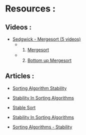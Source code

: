 # Resources :

## Videos :

* [Sedgwick - Mergesort (5 videos)](https://www.coursera.org/learn/algorithms-part1/home/week/3)
    * 1. [Mergesort](https://www.coursera.org/lecture/algorithms-part1/mergesort-ARWDq)
    * 2. [Bottom up Mergesort](https://www.coursera.org/lecture/algorithms-part1/bottom-up-mergesort-PWNEl)
    


## Articles :

* [Sorting Algorithm Stability](https://en.wikipedia.org/wiki/Sorting_algorithm#Stability)

* [Stability In Sorting Algorithms](https://stackoverflow.com/questions/1517793/what-is-stability-in-sorting-algorithms-and-why-is-it-important/1517824#1517824)

* [Stable Sort](https://v2.ocaml.org/api/Array.html#VALsort)

* [Stability In Sorting Algorithms](geeksforgeeks.org/stable-and-unstable-sorting-algorithms/)

* [Sorting Algorithms - Stability](http://homepages.math.uic.edu/~leon/cs-mcs401-s08/handouts/stability.pdf)



